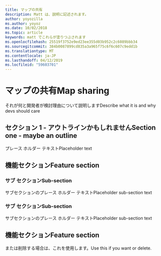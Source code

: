 ```yaml
---
title: マップの共有
description: Matt は、説明に記述されます。
author: yoyozilla
ms.author: yoyoz
ms.date: 10/02/2018
ms.topic: article
keywords: matt でこれらが塗りつぶされます
ms.openlocfilehash: 25519f3752e9ed23ee355d03b952c2c6089bbb34
ms.sourcegitcommit: 384b0087899cd835a3a965f75c6f6c607c9edd1b
ms.translationtype: MT
ms.contentlocale: ja-JP
ms.lasthandoff: 04/12/2019
ms.locfileid: "59603701"
---
```

# <a name="map-sharing"></a><span data-ttu-id="5d4f0-104">マップの共有</span><span class="sxs-lookup"><span data-stu-id="5d4f0-104">Map sharing</span></span>

<span data-ttu-id="5d4f0-105">それが何と開発者が検討理由について説明します</span><span class="sxs-lookup"><span data-stu-id="5d4f0-105">Describe what it is and why devs should care</span></span>

## <a name="section-one---maybe-an-outline"></a><span data-ttu-id="5d4f0-106">セクション 1 - アウトラインかもしれません</span><span class="sxs-lookup"><span data-stu-id="5d4f0-106">Section one - maybe an outline</span></span>

<span data-ttu-id="5d4f0-107">プレース ホルダー テキスト</span><span class="sxs-lookup"><span data-stu-id="5d4f0-107">Placeholder text</span></span>

## <a name="feature-section"></a><span data-ttu-id="5d4f0-108">機能セクション</span><span class="sxs-lookup"><span data-stu-id="5d4f0-108">Feature section</span></span>

### <a name="sub-section"></a><span data-ttu-id="5d4f0-109">サブ セクション</span><span class="sxs-lookup"><span data-stu-id="5d4f0-109">Sub-section</span></span>

<span data-ttu-id="5d4f0-110">サブセクションのプレース ホルダー テキスト</span><span class="sxs-lookup"><span data-stu-id="5d4f0-110">Placeholder sub-section text</span></span>

### <a name="sub-section"></a><span data-ttu-id="5d4f0-111">サブ セクション</span><span class="sxs-lookup"><span data-stu-id="5d4f0-111">Sub-section</span></span>

<span data-ttu-id="5d4f0-112">サブセクションのプレース ホルダー テキスト</span><span class="sxs-lookup"><span data-stu-id="5d4f0-112">Placeholder sub-section text</span></span>

## <a name="feature-section"></a><span data-ttu-id="5d4f0-113">機能セクション</span><span class="sxs-lookup"><span data-stu-id="5d4f0-113">Feature section</span></span>

<span data-ttu-id="5d4f0-114">または削除する場合は、これを使用します。</span><span class="sxs-lookup"><span data-stu-id="5d4f0-114">Use this if you want or delete.</span></span>
